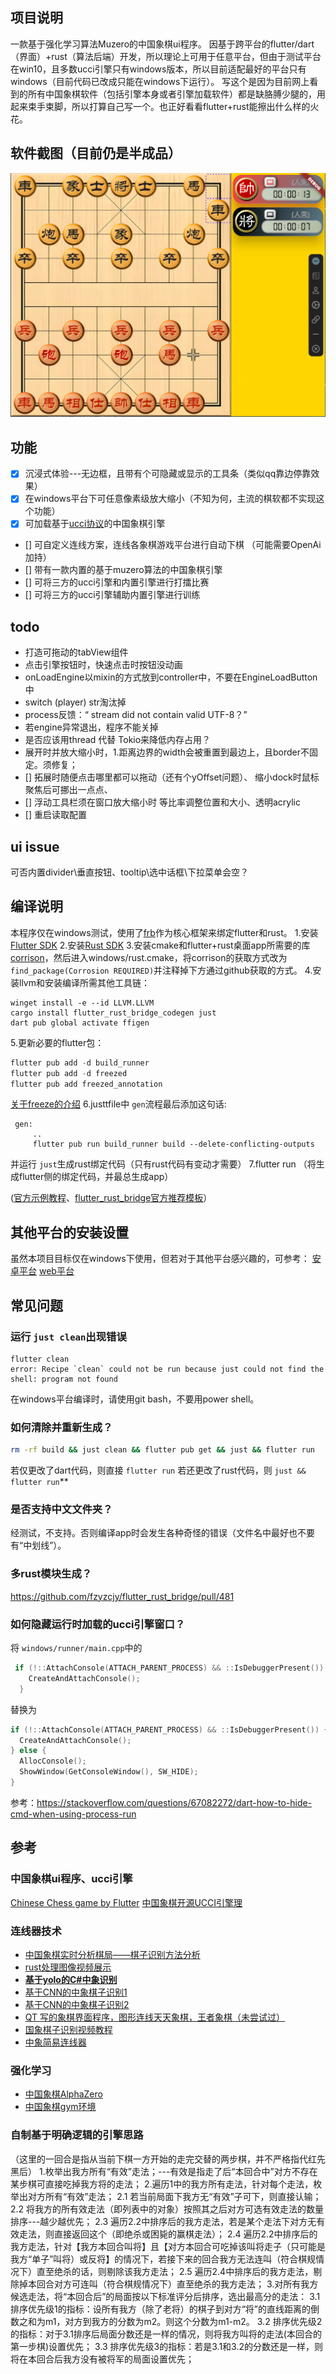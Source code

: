 ## 项目说明

  一款基于强化学习算法Muzero的中国象棋ui程序。
因基于跨平台的flutter/dart（界面）+rust（算法后端）开发，所以理论上可用于任意平台，但由于测试平台在win10，且多数ucci引擎只有windows版本，所以目前适配最好的平台只有windows（目前代码已改成只能在windows下运行）。 写这个是因为目前网上看到的所有中国象棋软件（包括引擎本身或者引擎加载软件）都是缺胳膊少腿的，用起来束手束脚，所以打算自己写一个。也正好看看flutter+rust能擦出什么样的火花。

## 软件截图（目前仍是半成品）

![image](https://github.com/dbsxdbsx/ChineseChess_Muzero_App/blob/main/img/%E5%8D%8A%E6%88%90%E5%93%81%E6%88%AA%E5%9B%BE.PNG)

## 功能

- [X] 沉浸式体验---无边框，且带有个可隐藏或显示的工具条（类似qq靠边停靠效果）
- [X] 在windows平台下可任意像素级放大缩小（不知为何，主流的棋软都不实现这个功能）
- [X] 可加载基于[ucci协议](https://www.xqbase.com/league/enginelist.htm)的中国象棋引擎

- []  可自定义连线方案，连线各象棋游戏平台进行自动下棋 （可能需要OpenAi加持）
- []  带有一款内置的基于muzero算法的中国象棋引擎
- []  可将三方的ucci引擎和内置引擎进行打擂比赛
- []  可将三方的ucci引擎辅助内置引擎进行训练

## todo

- 打造可拖动的tabView组件
- 点击引擎按钮时，快速点击时按钮没动画
- onLoadEngine以mixin的方式放到controller中，不要在EngineLoadButton中
- switch (player) str淘汰掉
- process反馈：“ stream did not contain valid UTF-8？”
- 若engine异常退出，程序不能关掉
- 是否应该用thread 代替 Tokio来降低内存占用？
- 展开时并放大缩小时，1.距离边界的width会被重置到最边上，且border不固定。须修复；
- [] 拓展时随便点击哪里都可以拖动（还有个yOffset问题）、 缩小dock时鼠标聚焦后可挪出一点点、
- [] 浮动工具栏须在窗口放大缩小时 等比率调整位置和大小、透明acrylic
- [] 重启读取配置

## ui issue

可否内置divider\垂直按钮、tooltip\选中话框\下拉菜单会空？

## 编译说明

本程序仅在windows测试，使用了[frb](https://github.com/fzyzcjy/flutter_rust_bridge)作为核心框架来绑定flutter和rust。
1.安装[Flutter SDK](https://docs.flutter.dev/get-started/install)
2.安装[Rust SDK](https://rustup.rs/)
3.安装cmake和flutter+rust桌面app所需要的库[corrison](http://cjycode.com/flutter_rust_bridge/template/setup_desktop.html)，然后进入windows/rust.cmake，将corrison的获取方式改为 `find_package(Corrosion REQUIRED)`并注释掉下方通过github获取的方式。
4.安装llvm和安装编译所需其他工具链：

```
winget install -e --id LLVM.LLVM
cargo install flutter_rust_bridge_codegen just
dart pub global activate ffigen
```

5.更新必要的flutter包：

```dart
flutter pub add -d build_runner
flutter pub add -d freezed
flutter pub add freezed_annotation
```

[关于freeze的介绍](https://github.com/rrousselGit/freezed)
6.justtfile中 `gen`流程最后添加这句话:

```shell
 gen:
     ..
     flutter pub run build_runner build --delete-conflicting-outputs
```

并运行 `just`生成rust绑定代码（只有rust代码有变动才需要）
7.flutter run （将生成flutter侧的绑定代码，并最总生成app）

([官方示例教程](http://cjycode.com/flutter_rust_bridge/template/generate.html)、[flutter_rust_bridge官方推荐模板](https://github.com/Desdaemon/flutter_rust_bridge_template)）

## 其他平台的安装设置

虽然本项目目标仅在windows下使用，但若对于其他平台感兴趣的，可参考：
[安卓平台](https://cjycode.com/flutter_rust_bridge/template/setup_android.html)
[web平台](https://cjycode.com/flutter_rust_bridge/template/setup_web.html)

## 常见问题

### **运行 `just clean`出现错误**

```
flutter clean
error: Recipe `clean` could not be run because just could not find the shell: program not found
```

在windows平台编译时，请使用git bash，不要用power shell。

### **如何清除并重新生成？**

```bash
rm -rf build && just clean && flutter pub get && just && flutter run
```

若仅更改了dart代码，则直接 `flutter run`
若还更改了rust代码，则 `just && flutter run`**

### **是否支持中文文件夹？**

经测试，不支持。否则编译app时会发生各种奇怪的错误（文件名中最好也不要有“中划线”）。

### **多rust模块生成？**

https://github.com/fzyzcjy/flutter_rust_bridge/pull/481

### **如何隐藏运行时加载的ucci引擎窗口？**

将 `windows/runner/main.cpp`中的

```c++
 if (!::AttachConsole(ATTACH_PARENT_PROCESS) && ::IsDebuggerPresent()) {
    CreateAndAttachConsole();
  }
```

替换为

```c++
if (!::AttachConsole(ATTACH_PARENT_PROCESS) && ::IsDebuggerPresent()) {
  CreateAndAttachConsole();
} else {
  AllocConsole();
  ShowWindow(GetConsoleWindow(), SW_HIDE);
}
```

参考：https://stackoverflow.com/questions/67082272/dart-how-to-hide-cmd-when-using-process-run


## 参考

### 中国象棋ui程序、ucci引擎
[Chinese Chess game by Flutter](https://github.com/shirne/chinese_chess)
[中国象棋开源UCCI引擎理](https://github.com/yytdfc/ChineseChess-engines)
### 连线器技术

- [中国象棋实时分析棋局——棋子识别方法分析](https://zhuanlan.zhihu.com/p/581841976)
- [rust处理图像视频展示](https://www.bilibili.com/video/BV18A411t7Hg/?vd_source=3facc3cb195be0a27a0ea9a4eb3bb6fe)
- [**基于yolo的C#中象识别**](https://github.com/Vincentzyx/VinXiangQi)
- [基于CNN的中象棋子识别1](https://blog.csdn.net/qq_44725872/article/details/110286528)
- [基于CNN的中象棋子识别2](https://blog.csdn.net/Together_CZ/article/details/131084015)
- [QT 写的象棋界面程序，图形连线天天象棋，王者象棋（未尝试过）](https://github.com/leedavid/QTggchess)
- [国象棋子识别视频教程](https://www.youtube.com/watch?v=rYlEEvrgmc8)
- [中象简易连线器](https://github.com/liujh168/link)

### 强化学习
- [中国象棋AlphaZero](https://github.com/bupticybee/icyChessZero)
- [中国象棋gym环境](https://github.com/bupticybee/gym_chinese_chess)


### 自制基于明确逻辑的引擎思路
（这里的一回合是指从当前下棋一方开始的走完交替的两步棋，并不严格指代红先黑后）
1.枚举出我方所有“有效”走法；---有效是指走了后“本回合中”对方不存在某步棋可直接吃掉我方将的走法；
2.遍历1中的我方所有走法，针对每个走法，枚举出对方所有“有效”走法；
  2.1 若当前局面下我方无“有效”子可下，则直接认输；
  2.2 将我方的所有效走法（即列表中的对象）按照其之后对方可选有效走法的数量排序---越少越优先；
  2.3 遍历2.2中排序后的我方走法，若是某个走法下对方无有效走法，则直接返回这个（即绝杀或困毙的赢棋走法）；
  2.4 遍历2.2中排序后的我方走法，针对【我方本回合叫将】且【对方本回合可吃掉该叫将走子（只可能是我方“单子”叫将）或反将】的情况下，若接下来的回合我方无法连叫（符合棋规情况下）直至绝杀的话，则剔除该我方走法；
  2.5 遍历2.4中排序后的我方走法，剔除掉本回合对方可连叫（符合棋规情况下）直至绝杀的我方走法；
3.对所有我方候选走法，将“本回合后”的局面按以下标准评分后排序，选出最高分的走法：
  3.1 排序优先级1的指标：设所有我方（除了老将）的棋子到对方“将”的直线距离的倒数之和为m1，对方到我方的分数为m2。则这个分数为m1-m2。
  3.2 排序优先级2的指标：对于3.1排序后局面分数还是一样的情况，则将我方叫将的走法(本回合的第一步棋)设置优先；
  3.3 排序优先级3的指标：若是3.1和3.2的分数还是一样，则将在本回合后我方没有被将军的局面设置优先；